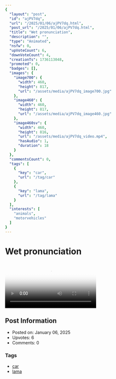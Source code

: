 ```yaml
---
{
  "layout": "post",
  "id": "ajPV7dq",
  "url": "/2025/01/06/ajPV7dq.html",
  "post_url": "/2025/01/06/ajPV7dq.html",
  "title": "Wet pronunciation",
  "description": "",
  "type": "Animated",
  "nsfw": 0,
  "upVoteCount": 6,
  "downVoteCount": 4,
  "creationTs": 1736113048,
  "promoted": 0,
  "badges": [],
  "images": {
    "image700": {
      "width": 460,
      "height": 817,
      "url": "/assets/media/ajPV7dq_image700.jpg"
    },
    "image460": {
      "width": 460,
      "height": 817,
      "url": "/assets/media/ajPV7dq_image460.jpg"
    },
    "image460sv": {
      "width": 460,
      "height": 816,
      "url": "/assets/media/ajPV7dq_video.mp4",
      "hasAudio": 1,
      "duration": 18
    }
  },
  "commentsCount": 0,
  "tags": [
    {
      "key": "car",
      "url": "/tag/car"
    },
    {
      "key": "lama",
      "url": "/tag/lama"
    }
  ],
  "interests": [
    "animals",
    "motorvehicles"
  ]
}
---
```


# Wet pronunciation

<video controls playsinline loop poster="/assets/media/ajPV7dq_image460.jpg">
  <source src="/assets/media/ajPV7dq_video.mp4" type="video/mp4">
  Your browser does not support the video tag.
</video>

## Post Information

- Posted on: January 06, 2025
- Upvotes: 6
- Comments: 0

### Tags

- [car](/tag/car)
- [lama](/tag/lama)
